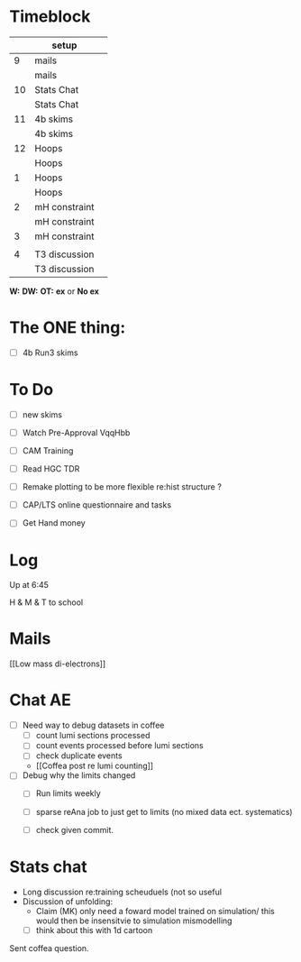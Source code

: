 # Timeblock

|     | setup         |     |
| --- | ------------- | --- |
| 9   | mails         |     |
|     | mails         |     |
| 10  | Stats Chat    |     |
|     | Stats Chat    |     |
| 11  | 4b skims      |     |
|     | 4b skims      |     |
| 12  | Hoops         |     |
|     | Hoops         |     |
| 1   | Hoops         |     |
|     | Hoops         |     |
| 2   | mH constraint |     |
|     | mH constraint |     |
| 3   | mH constraint |     |
|     |               |     |
| 4   | T3 discussion |     |
|     | T3 discussion |     |

**W:**
**DW:**
**OT:**
**ex** or **No ex**

# The ONE thing: 
- [ ] 4b Run3 skims


# To Do
- [ ] new skims
- [ ] Watch Pre-Approval VqqHbb
- [ ] CAM Training
- [ ] Read HGC TDR
- [ ] Remake plotting to be more flexible re:hist structure ? 
- [ ]  CAP/LTS online questionnaire and tasks
- [ ] Get Hand money



# Log

Up at 6:45 

H & M & T to school 

# Mails

[[Low mass di-electrons]]

# Chat AE
- [ ] Need way to debug datasets in coffee
	- [ ] count lumi sections processed
	- [ ] count events processed before lumi sections
	- [ ] check duplicate events
	- [[Coffea post re lumi counting]]
- [ ] Debug why the limits changed
	- [ ] Run limits weekly 
	- [ ] sparse reAna job to just get to limits (no mixed data ect. systematics)
	- [ ] check given commit. 


# Stats chat
- Long discussion re:training scheuduels (not so useful
- Discussion of unfolding:  
	- Claim (MK) only need a foward model trained on simulation/ this would then be insensitvie to simulation mismodelling
	- [ ] think about this with 1d cartoon

Sent coffea question. 